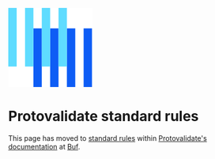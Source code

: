 ![The Buf logo](https://raw.githubusercontent.com/bufbuild/protovalidate/main/.github/buf-logo.svg)

# Protovalidate standard rules

This page has moved to [standard rules][standard-rules] within [Protovalidate's documentation][protovalidate] at [Buf][buf].

[buf]: https://buf.build
[protovalidate]: https://buf.build/docs/protovalidate/overview/
[standard-rules]: https://buf.build/docs/protovalidate/schemas/standard-rules/

